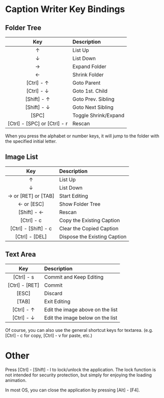 # Caption Writer Key Bindings

## Folder Tree

| Key | Description |
|  :---: | :--- | 
| &uarr; | List Up |
| &darr; | List Down |
| &rarr; | Expand Folder |
| &larr; | Shrink Folder |
| \[Ctrl\] \- &uarr; | Goto Parent |
| \[Ctrl\] \- &darr; | Goto 1st. Child |
| \[Shift\] \- &uarr; | Goto Prev. Sibling |
| \[Shift\] \- &darr; | Goto Next Sibling |
| \[SPC\] | Toggle Shrink/Expand |
| \[Ctrl\] \- \[SPC\] or \[Ctrl\] \- r | Rescan |

When you press the alphabet or number keys, it will jump to the folder with the specified initial letter.

## Image List

| Key | Description |
|  :---: | :--- | 
| &uarr; | List Up |
| &darr; | List Down |
| &rarr; or \[RET\] or \[TAB\] | Start Editing |
| &larr; or \[ESC\] | Show Folder Tree |
| \[Shift\] \- &larr; | Rescan |
| \[Ctrl\] \- c | Copy the Existing Caption |
| \[Ctrl\] \- \[Shift\] \- c | Clear the Copied Caption |
| \[Ctrl\] \- \[DEL\] | Dispose the Existing Caption |


## Text Area

| Key | Description |
|  :---: | :--- | 
| \[Ctrl\] \- s | Commit and Keep Editing |
| \[Ctrl\] \- \[RET\] | Commit |
| \[ESC\] | Discard |
| \[TAB\] | Exit Editing |
| \[Ctrl\] \- &uarr; | Edit the image above on the list |
| \[Ctrl\] \- &darr; | Edit the image below on the list |

Of course, you can also use the general shortcut keys for textarea. (e.g. \[Ctrl\] \- c for copy, \[Ctrl\] \- v for paste, etc.)


# Other

Press \[Ctrl\] \- \[Shift\] \- l to lock/unlock the application.
The lock function is not intended for security protection, but simply for enjoying the loading animation.

In most OS, you can close the application by pressing \[Alt\] \- \[F4\].